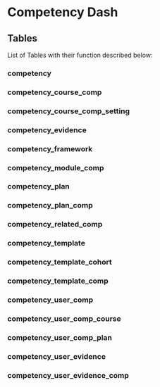 # Competency Dash

## Tables

List of Tables with their function described below:

### competency

### competency_course_comp

### competency_course_comp_setting

### competency_evidence

### competency_framework

### competency_module_comp

### competency_plan

### competency_plan_comp

### competency_related_comp

### competency_template

### competency_template_cohort

### competency_template_comp

### competency_user_comp

### competency_user_comp_course

### competency_user_comp_plan

### competency_user_evidence

### competency_user_evidence_comp
